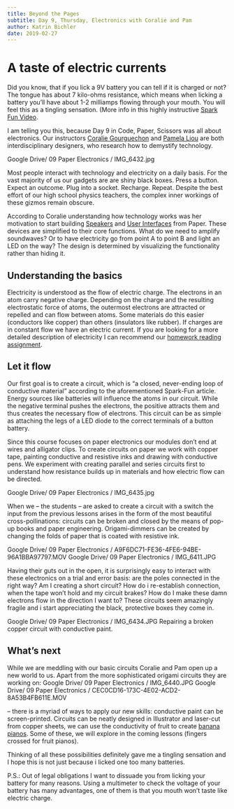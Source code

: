 ```yaml
---
title: Beyond the Pages
subtitle: Day 9, Thursday, Electronics with Coralie and Pam
author: Katrin Bichler
date: 2019-02-27
---
```


# A taste of electric currents

Did you know, that if you lick a 9V battery you can tell if it is charged or not? The tongue has about 7 kilo-ohms resistance, which means when licking a battery you’ll have about 1-2 milliamps flowing through your mouth. You will feel this as a tingling sensation. (More info in this highly instructive [Spark Fun Video](https://www.youtube.com/watch?v=mhSW_5iuy5k).


I am telling you this, because Day 9 in Code, Paper, Scissors was all about electronics. Our instructors [Coralie Gourguechon](https://www.coraliegourguechon.fr/) and [Pamela Liou](http://pamelaliou.com/index.html) are both interdisciplinary designers, who research how to demystify technology. 

Google Drive/ 09 Paper Electronics / IMG_6432.jpg

Most people interact with technology and electricity on a daily basis. For the vast majority of us our gadgets are are shiny black boxes. Press a button. Expect an outcome. Plug into a socket. Recharge. Repeat. Despite the best effort of our high school physics teachers, the complex inner workings of these gizmos remain obscure. 

According to Coralie understanding how technology works was her motivation to start building [Speakers](https://blog.adafruit.com/2014/05/20/coralie-gourguechon-anatomical-board-of-a-speaker-arttuesday/) and [User Interfaces](https://www.coraliegourguechon.fr/Paper-User-Interfaces) from Paper. These devices are simplified to their core functions. What do we need to amplify soundwaves? Or to have electricity go from point A to point B and light an LED on the way? The design is determined by visualizing the functionality rather than hiding it. 

## Understanding the basics

Electricity is understood as the flow of electric charge. The electrons in an atom carry negative charge. Depending on the charge and the resulting electrostatic force of atoms, the outermost electrons are attracted or repelled and can flow between atoms. Some materials do this easier (conductors like copper) than others (insulators like rubber). If charges are in constant flow we have an electric current. If you are looking for a more detailed description of electricity I can recommend our [homework reading assignment](https://learn.sparkfun.com/tutorials/what-is-electricity/all).

## Let it flow 

Our first goal is to create a circuit, which is “a closed, never-ending loop of conductive material” according to the aforementioned Spark-Fun article. Energy sources like batteries will influence the atoms in our circuit. While the negative terminal pushes the electrons, the positive attracts them and thus creates the necessary flow of electrons. This circuit can be as simple as attaching the legs of a LED diode to the correct terminals of a button battery. 

Since this course focuses on paper electronics our modules don’t end at wires and alligator clips. To create circuits on paper we work with copper tape, painting conductive and resistive inks and drawing with conductive pens. We experiment with creating parallel and series circuits first to understand how resistance builds up in materials and how electric flow can be directed. 

Google Drive/ 09 Paper Electronics / IMG_6435.jpg

When we – the students – are asked to create a circuit with a switch the input from the previous lessons arises in the form of the most beautiful cross-pollinations: circuits can be broken and closed by the means of pop-up books and paper engineering. Origami-dimmers can be created by changing the folds of paper that is coated with resistive ink. 

Google Drive/ 09 Paper Electronics / A9F6DC71-FE36-4FE6-94BE-96A1BBA97797.MOV
Google Drive/ 09 Paper Electronics / IMG_6411.JPG

Having their guts out in the open, it is surprisingly easy to interact with these electronics on
a trial and error basis: are the poles connected in the right way? Am I creating a short circuit? How do i re-establish connection, when the tape won’t hold and my circuit brakes? How do I make these damn electrons flow in the direction I want to? These circuits seem amazingly fragile and i start appreciating the black, protective boxes they come in.  

Google Drive/ 09 Paper Electronics / IMG_6434.JPG
Repairing a broken copper circuit with conductive paint. 

## What’s next

While we are meddling with our basic circuits Coralie and Pam open up a new world to us. Apart from the more sophisticated origami circuits they are working on: 
Google Drive/ 09 Paper Electronics / IMG_6440.JPG 
Google Drive/ 09 Paper Electronics / CEC0CD16-173C-4E02-ACD2-8A53B4FB611E.MOV

– there is a myriad of ways to apply our new skills: conductive paint can be screen-printed. Circuits can be neatly designed in Illustrator and laser-cut from copper sheets, we can use the conductivity of fruit to create  [banana pianos](https://www.youtube.com/watch?v=Lbkw0LFVZDI).
Some of these, we will explore in the coming lessons (fingers crossed for fruit pianos). 

Thinking of all these possibilities definitely gave me a tingling sensation and I hope this is not just because i licked one too many batteries. 

P.S.:
Out of legal obligations I want to dissuade you from licking your battery for many reasons. Using a multimeter to check the voltage of your battery has many advantages, one of them is that you mouth won’t taste like electric charge. 
